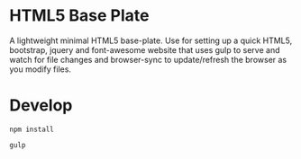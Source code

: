 # HTML5 Base Plate
A lightweight minimal HTML5 base-plate.
Use for setting up a quick HTML5, bootstrap, jquery and font-awesome website that uses gulp to serve and watch for file changes and browser-sync to update/refresh the browser as you modify files.

# Develop
```
npm install
```
```
gulp
```
